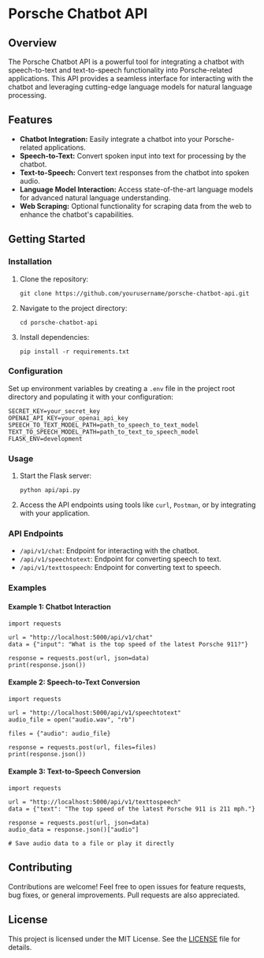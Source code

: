 
<h1>Porsche Chatbot API</h1>

<h2>Overview</h2>

<p>The Porsche Chatbot API is a powerful tool for integrating a chatbot with speech-to-text and text-to-speech functionality into Porsche-related applications. This API provides a seamless interface for interacting with the chatbot and leveraging cutting-edge language models for natural language processing.</p>

<h2>Features</h2>

<ul>
    <li><strong>Chatbot Integration:</strong> Easily integrate a chatbot into your Porsche-related applications.</li>
    <li><strong>Speech-to-Text:</strong> Convert spoken input into text for processing by the chatbot.</li>
    <li><strong>Text-to-Speech:</strong> Convert text responses from the chatbot into spoken audio.</li>
    <li><strong>Language Model Interaction:</strong> Access state-of-the-art language models for advanced natural language understanding.</li>
    <li><strong>Web Scraping:</strong> Optional functionality for scraping data from the web to enhance the chatbot's capabilities.</li>
</ul>

<h2>Getting Started</h2>

<h3>Installation</h3>

<ol>
    <li>Clone the repository:</li>
    <pre><code>git clone https://github.com/yourusername/porsche-chatbot-api.git</code></pre>
    <li>Navigate to the project directory:</li>
    <pre><code>cd porsche-chatbot-api</code></pre>
    <li>Install dependencies:</li>
    <pre><code>pip install -r requirements.txt</code></pre>
</ol>

<h3>Configuration</h3>

<p>Set up environment variables by creating a <code>.env</code> file in the project root directory and populating it with your configuration:</p>

<pre><code>SECRET_KEY=your_secret_key
OPENAI_API_KEY=your_openai_api_key
SPEECH_TO_TEXT_MODEL_PATH=path_to_speech_to_text_model
TEXT_TO_SPEECH_MODEL_PATH=path_to_text_to_speech_model
FLASK_ENV=development
</code></pre>

<h3>Usage</h3>

<ol>
    <li>Start the Flask server:</li>
    <pre><code>python api/api.py</code></pre>
    <li>Access the API endpoints using tools like <code>curl</code>, <code>Postman</code>, or by integrating with your application.</li>
</ol>

<h3>API Endpoints</h3>

<ul>
    <li><code>/api/v1/chat</code>: Endpoint for interacting with the chatbot.</li>
    <li><code>/api/v1/speechtotext</code>: Endpoint for converting speech to text.</li>
    <li><code>/api/v1/texttospeech</code>: Endpoint for converting text to speech.</li>
</ul>

<h3>Examples</h3>

<h4>Example 1: Chatbot Interaction</h4>

<pre><code>import requests

url = "http://localhost:5000/api/v1/chat"
data = {"input": "What is the top speed of the latest Porsche 911?"}

response = requests.post(url, json=data)
print(response.json())
</code></pre>

<h4>Example 2: Speech-to-Text Conversion</h4>

<pre><code>import requests

url = "http://localhost:5000/api/v1/speechtotext"
audio_file = open("audio.wav", "rb")

files = {"audio": audio_file}

response = requests.post(url, files=files)
print(response.json())
</code></pre>

<h4>Example 3: Text-to-Speech Conversion</h4>

<pre><code>import requests

url = "http://localhost:5000/api/v1/texttospeech"
data = {"text": "The top speed of the latest Porsche 911 is 211 mph."}

response = requests.post(url, json=data)
audio_data = response.json()["audio"]

# Save audio data to a file or play it directly
</code></pre>

<h2>Contributing</h2>

<p>Contributions are welcome! Feel free to open issues for feature requests, bug fixes, or general improvements. Pull requests are also appreciated.</p>

<h2>License</h2>

<p>This project is licensed under the MIT License. See the <a href="LICENSE">LICENSE</a> file for details.</p>

</body>
</html>
